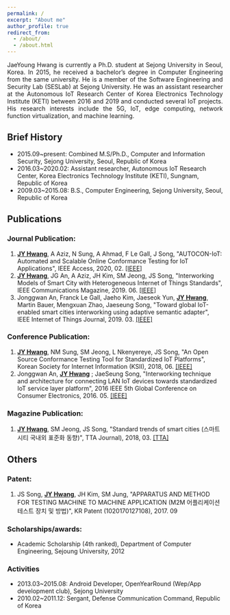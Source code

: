 ```yaml
---
permalink: /
excerpt: "About me"
author_profile: true
redirect_from: 
  - /about/
  - /about.html
---
```

<p align="justify">
JaeYoung Hwang is currently a Ph.D. student at Sejong University in Seoul, Korea. In 2015, he received a bachelor’s degree in Computer Engineering from the same university. He is a member of the Software Engineering and Security Lab (SESLab) at Sejong University. He was an assistant researcher at the Autonomous IoT Research Center of Korea Electronics Technology Institute (KETI) between 2016 and 2019 and conducted several IoT projects. His research interests include the 5G, IoT, edge computing, network function virtualization, and machine learning.
</p>

Brief History
------
* 2015.09\~present: Combined M.S/Ph.D., Computer and Information Security, Sejong University, Seoul, Republic of Korea  
* 2016.03\~2020.02: Assistant researcher, Autonomous IoT Research Center, Korea Electronics Technology Institute (KETI), Sungnam, Republic of Korea  
* 2009.03\~2015.08: B.S., Computer Engineering, Sejong University, Seoul, Republic of Korea

Publications
------
### Journal Publication:
  1. <ins>**JY Hwang**</ins>, A Aziz, N Sung, A Ahmad, F Le Gall, J Song, "AUTOCON-IoT: Automated and Scalable Online Conformance Testing for IoT Applications", IEEE Access, 2020, 02. [[IEEE]](https://ieeexplore.ieee.org/abstract/document/9016258)  
  2. <ins>**JY Hwang**</ins>, JG An, A Aziz, JH Kim, SM Jeong, JS Song, "Interworking Models of Smart City with Heterogeneous Internet of Things Standards", IEEE Communications Magazine, 2019. 06. [[IEEE]](https://ieeexplore.ieee.org/abstract/document/8740798)  
  3. Jonggwan An, Franck Le Gall, Jaeho Kim, Jaeseok Yun, <ins>**JY Hwang**</ins>, Martin Bauer, Mengxuan Zhao, Jaeseung Song, "Toward global IoT-enabled smart cities interworking using adaptive semantic adapter", IEEE Internet of Things Journal, 2019. 03. [[IEEE]](https://ieeexplore.ieee.org/abstract/document/8667627) 

### Conference Publication:
  1. <ins>**JY Hwang**</ins>, NM Sung, SM Jeong, L Nkenyereye, JS Song, "An Open Source Conformance Testing Tool for Standardized IoT Platforms", Korean Society for Internet Information (KSII), 2018, 06. [[IEEE]](https://ieeexplore.ieee.org/abstract/document/9016258)  
  2. Jonggwan An, <ins>**JY Hwang**</ins> ; JaeSeung Song, "Interworking technique and architecture for connecting LAN IoT devices towards standardized IoT service layer platform", 2016 IEEE 5th Global Conference on Consumer Electronics, 2016. 05. [[IEEE]](https://ieeexplore.ieee.org/abstract/document/7800513)
  
### Magazine Publication:
  1. <ins>**JY Hwang**</ins>, SM Jeong, JS Song, "Standard trends of smart cities (스마트시티 국내외 표준화 동향)", TTA Journal), 2018, 03. [[TTA]](https://www.tta.or.kr/data/reporthosulist_view.jsp?kind_num=1&hosu=176) 


Others
------
### Patent:
  1. JS Song, <ins>**JY Hwang**</ins>, JH Kim, SM Jung, "APPARATUS AND METHOD FOR TESTING MACHINE TO MACHINE APPLICATION (M2M 어플리케이션 테스트 장치 및 방법)", KR Patent (1020170127108), 2017. 09

### Scholarships/awards:
* Academic Scholarship (4th ranked), Department of Computer Engineering, Sejoung University, 2012 

### Activities
* 2013.03\~2015.08: Android Developer, OpenYearRound (Wep/App development club), Sejong University
* 2010.02\~2011.12: Sergant, Defense Communication Command, Republic of Korea


